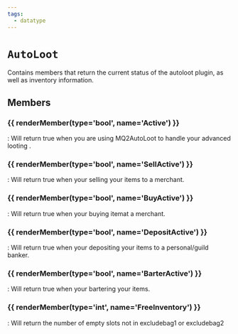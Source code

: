 ```yaml
---
tags:
  - datatype
---
```

# `AutoLoot`

<!--dt-desc-start-->
Contains members that return the current status of the autoloot plugin, as well as inventory information.
<!--dt-desc-end-->

## Members
<!--dt-members-start-->
### {{ renderMember(type='bool', name='Active') }}

:   Will return true when you are using MQ2AutoLoot to handle your advanced looting .

### {{ renderMember(type='bool', name='SellActive') }}

:   Will return true when your selling your items to a merchant.

### {{ renderMember(type='bool', name='BuyActive') }}

:   Will return true when your buying itemat a merchant.

### {{ renderMember(type='bool', name='DepositActive') }}

:   Will return true when your depositing your items to a personal/guild banker.

### {{ renderMember(type='bool', name='BarterActive') }}

:   Will return true when your bartering your items.

### {{ renderMember(type='int', name='FreeInventory') }}

:   Will return the number of empty slots not in excludebag1 or excludebag2

<!--dt-members-end-->

<!--dt-linkrefs-start-->
[bool]: ../macroquest/reference/data-types/datatype-bool.md
[int]: ../macroquest/reference/data-types/datatype-int.md
<!--dt-linkrefs-end-->
